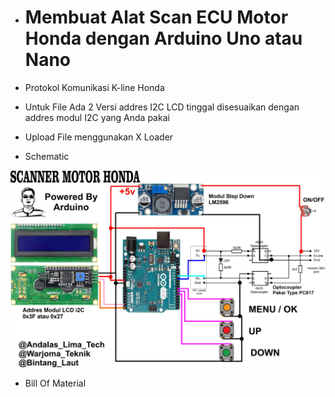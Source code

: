 

- # Membuat Alat Scan ECU Motor Honda dengan Arduino Uno atau Nano


- Protokol Komunikasi K-line Honda


- Untuk File Ada 2 Versi addres I2C LCD tinggal disesuaikan dengan addres modul I2C yang Anda pakai


- Upload File menggunakan X Loader

- Schematic
  
![alt text](https://github.com/BintangLaut69/Scan-ECU-Honda-Motor/blob/main/SCANNER%201.0.jpg?raw=true)



- Bill Of Material
  

